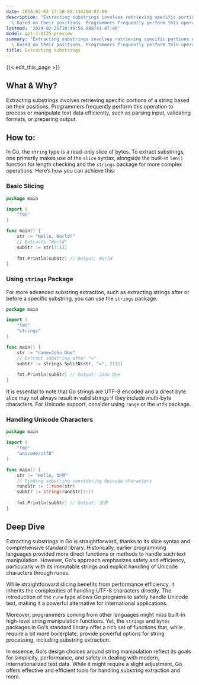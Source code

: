 ```yaml
---
date: 2024-02-03 17:50:08.134260-07:00
description: "Extracting substrings involves retrieving specific portions of a string\
  \ based on their positions. Programmers frequently perform this operation to process\u2026"
lastmod: '2024-02-25T18:49:56.088741-07:00'
model: gpt-4-0125-preview
summary: "Extracting substrings involves retrieving specific portions of a string\
  \ based on their positions. Programmers frequently perform this operation to process\u2026"
title: Extracting substrings
---
```


{{< edit_this_page >}}

## What & Why?

Extracting substrings involves retrieving specific portions of a string based on their positions. Programmers frequently perform this operation to process or manipulate text data efficiently, such as parsing input, validating formats, or preparing output.

## How to:

In Go, the `string` type is a read-only slice of bytes. To extract substrings, one primarily makes use of the `slice` syntax, alongside the built-in `len()` function for length checking and the `strings` package for more complex operations. Here’s how you can achieve this:

### Basic Slicing

```go
package main

import (
    "fmt"
)

func main() {
    str := "Hello, World!"
    // Extracts "World"
    subStr := str[7:12]
    
    fmt.Println(subStr) // Output: World
}
```

### Using `strings` Package

For more advanced substring extraction, such as extracting strings after or before a specific substring, you can use the `strings` package.

```go
package main

import (
    "fmt"
    "strings"
)

func main() {
    str := "name=John Doe"
    // Extract substring after "="
    subStr := strings.SplitN(str, "=", 2)[1]
    
    fmt.Println(subStr) // Output: John Doe
}
```

It is essential to note that Go strings are UTF-8 encoded and a direct byte slice may not always result in valid strings if they include multi-byte characters. For Unicode support, consider using `range` or the `utf8` package.

### Handling Unicode Characters

```go
package main

import (
    "fmt"
    "unicode/utf8"
)

func main() {
    str := "Hello, 世界"
    // Finding substring considering Unicode characters
    runeStr := []rune(str)
    subStr := string(runeStr[7:])
    
    fmt.Println(subStr) // Output: 世界
}
```

## Deep Dive

Extracting substrings in Go is straightforward, thanks to its slice syntax and comprehensive standard library. Historically, earlier programming languages provided more direct functions or methods to handle such text manipulation. However, Go's approach emphasizes safety and efficiency, particularly with its immutable strings and explicit handling of Unicode characters through runes.

While straightforward slicing benefits from performance efficiency, it inherits the complexities of handling UTF-8 characters directly. The introduction of the `rune` type allows Go programs to safely handle Unicode text, making it a powerful alternative for international applications.

Moreover, programmers coming from other languages might miss built-in high-level string manipulation functions. Yet, the `strings` and `bytes` packages in Go's standard library offer a rich set of functions that, while require a bit more boilerplate, provide powerful options for string processing, including substring extraction.

In essence, Go's design choices around string manipulation reflect its goals for simplicity, performance, and safety in dealing with modern, internationalized text data. While it might require a slight adjustment, Go offers effective and efficient tools for handling substring extraction and more.
